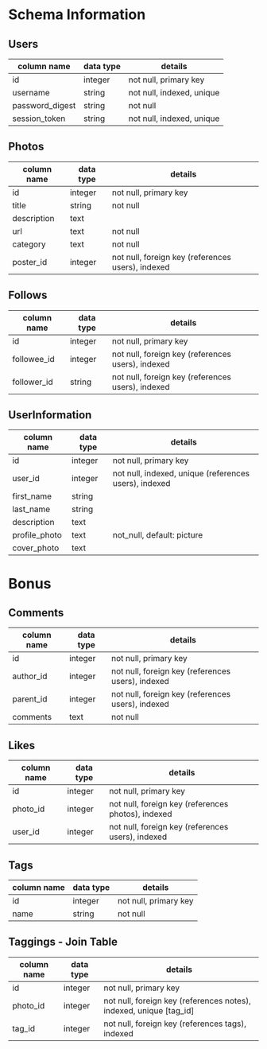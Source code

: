 # Schema Information

## Users
column name     | data type | details
----------------|-----------|-----------------------
id              | integer   | not null, primary key
username        | string    | not null, indexed, unique
password_digest | string    | not null
session_token   | string    | not null, indexed, unique

## Photos
column name | data type | details
------------|-----------|-----------------------
id          | integer   | not null, primary key
title       | string    | not null
description | text      |
url         | text      | not null
category    | text      | not null
poster_id   | integer   | not null, foreign key (references users), indexed

## Follows
column name | data type | details
------------|-----------|-----------------------
id          | integer   | not null, primary key
followee_id | integer   | not null, foreign key (references users), indexed
follower_id | string    | not null, foreign key (references users), indexed

## UserInformation

column name     | data type | details
----------------|-----------|-----------------------
id              | integer   | not null, primary key
user_id         | integer   | not null, indexed, unique (references users), indexed
first_name      | string    |
last_name       | string    |
description     | text      |
profile_photo   | text      | not_null, default: picture
cover_photo     | text      |

# Bonus

## Comments
column name | data type | details
------------|-----------|-----------------------
id          | integer   | not null, primary key
author_id   | integer   | not null, foreign key (references users), indexed
parent_id   | integer   | not null, foreign key (references users), indexed
comments    | text      | not null

## Likes
column name | data type | details
------------|-----------|-----------------------
id          | integer   | not null, primary key
photo_id    | integer   | not null, foreign key (references photos), indexed
user_id     | integer   | not null, foreign key (references users), indexed

## Tags
column name | data type | details
------------|-----------|-----------------------
id          | integer   | not null, primary key
name        | string    | not null

## Taggings - Join Table
column name | data type | details
------------|-----------|-----------------------
id          | integer   | not null, primary key
photo_id     | integer   | not null, foreign key (references notes), indexed, unique [tag_id]
tag_id      | integer   | not null, foreign key (references tags), indexed
